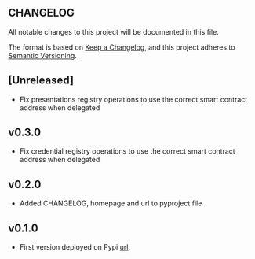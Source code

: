 ## CHANGELOG

All notable changes to this project will be documented in this file.

The format is based on [Keep a Changelog](https://keepachangelog.com/en/1.0.0/),
and this project adheres to [Semantic Versioning](https://semver.org/spec/v2.0.0.html).

## [Unreleased]

- Fix presentations registry operations to use the correct smart contract address when delegated

## v0.3.0

- Fix credential registry operations to use the correct smart contract address when delegated

## v0.2.0

- Added CHANGELOG, homepage and url to pyproject file

## v0.1.0

- First version deployed on Pypi [url](https://pypi.org/manage/project/alastria-identity/release/0.1.0/).

